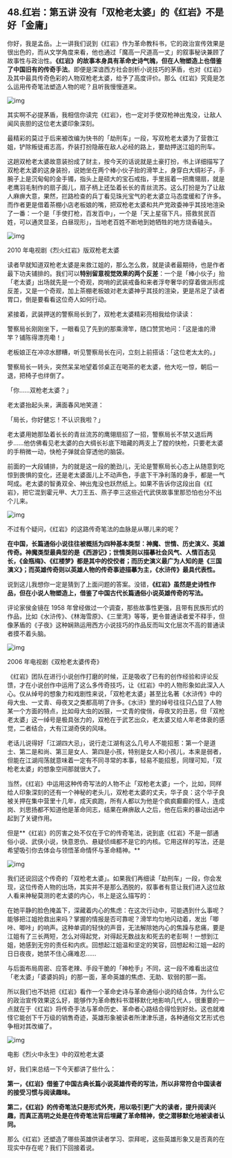 ## 48.红岩：第五讲 没有「双枪老太婆」的《红岩》不是好「金庸」

你好，我是孟岳。上一讲我们说到《红岩》作为革命教科书，它的政治宣传效果是很出色的，而从文学角度来看，他也通过「魔高一尺道高一丈」的叙事秘诀兼顾了故事性与政治性。**《红岩》的故事本身具有革命史诗气魄，但在人物塑造上也借鉴了中国旧有的传奇手法**。即便是深谙西方社会剖析小说技巧的茅盾，也对《红岩》及其中最具传奇色彩的人物双枪老太婆，给予了高度评价。那么《红岩》究竟是怎么运用传奇笔法塑造人物的呢？且听我慢慢道来。


  



![img](https://pic1.zhimg.com/v2-562a31ef2b03d8c91aedff8b888eadeb.webp)

  



其实啊不必提茅盾，我相信你读完《红岩》，也一定对手使双枪神出鬼没，让敌人闻风丧胆的这位老太婆印象深刻。


最精彩的莫过于后来被改编为快书的「劫刑车」一段，写双枪老太婆为了营救江姐，铲除叛徒甫志高，乔装打扮隐蔽在敌人必经的路上，要劫押送江姐的刑车。


这趟双枪老太婆故意装扮成了财主，按今天的话说就是土豪打扮，书上详细描写了双枪老太婆的这身装扮，说她坐在两个棒小伙子抬的滑竿上，身穿白大绸衫子，手腕子上是沉甸甸的金手镯，指头上是硕大的宝石戒指，手里摇着一把鹰翎扇，就是老鹰羽毛制作的扇子面儿，扇子柄上还坠着长长的青丝流苏。这么打扮是为了让敌人麻痹大意，果然，拦路检查的兵丁看见珠光宝气的老太婆立马态度缓和了许多。而作者更是借着茶棚小店老板娘的嘴，把双枪老太婆和共产党政委神乎其技地渲染了一番：一个是「手使打枪，百发百中」，一个是「天上星宿下凡，搭救贫民百姓，可以通灵显圣，白昼现形」，当地老百姓不断地到她牺牲的地方烧香磕头。


  



![img](https://pic3.zhimg.com/v2-85f4230d15e2689758b1042f4fdedfd7.webp)

  



2010 年电视剧《烈火红岩》版双枪老太婆


读者早就知道双枪老太婆是来救江姐的，那么怎么救，就是读者最期待，也是作者最下功夫铺排的。我们可以**特别留意视觉效果的两个反差**：一个是「棒小伙子」抬「老太婆」出场就先是一个奇观，岗哨的武装戒备和来者浮夸奢华的穿着做派形成反差，又是一个奇观，加上茶棚老板娘对老太婆神乎其技的渲染，更是吊足了读者胃口，倒是要看看这位奇人如何行动。


紧接着，武装押送的警察局长到了，双枪老太婆精彩亮相我给你读读：


警察局长刚刚坐下，一眼看见了先到的那乘滑竿，随口赞赏地问：「这是谁的滑竿？铺陈得漂亮嘞！」


老板娘正在冲凉水醪糟，听见警察局长在问，立刻上前搭话：「这位老太太的。」


警察局长一转头，突然呆呆地望着邻桌正在喝茶的老太婆，他大吃一惊，朝后一退，把椅子也绊倒了。


「你……双枪老太婆？」


老太婆抬起头来，满面春风地笑道：


「局长，你好健忘！不认识我啦？」


老太婆用她那坠着长长的青丝流苏的鹰翎扇招了一招，警察局长不禁又退后两步……他仿佛看见老太婆的白大绸长衫底下暗藏的两支上了膛的快枪，只要老太婆的手稍微一动，快枪子弹就会穿透他的脑袋。


前面的一大段铺排，为的就是这一段的脆劲儿，无论是警察局长心态上从随意到吃惊到畏惧的变化，还是老太婆面儿上不动声色，手底下干净利落的身手，都是一气呵成。老太婆的智勇双全、神出鬼没也跃然纸上。如果不告诉你这段出自《红岩》，把它混到霍元甲、大刀王五、燕子李三这些近代武侠故事里那恐怕也分不出个儿来。


  



![img](https://pic2.zhimg.com/v2-363f6e30ad246b4f702b79b3e0a26a2f.webp)

  



不过有个疑问，《红岩》的这路传奇笔法的血脉是从哪儿来的呢？


**在中国，长篇通俗小说往往被概括为四种基本类型：神魔、世情、历史演义、英雄传奇。神魔类型最典型的是《西游记》；世情类则以描摹社会风气、人情百态见长，《金瓶梅》、《红楼梦》都是其中的佼佼者；而历史演义最广为人知的是《三国演义》；而英雄传奇则以英雄人物的传奇事迹描摹为主，《水浒传》最具代表性。**


说到这儿我想你一定是猜到了上面问题的答案。没错，**《红岩》虽然是史诗性作品，但在小说人物塑造上，借鉴了中国古代长篇通俗小说英雄传奇的写法。**


评论家侯金镜在 1958 年曾经做过一个调查，那些故事性更强，且带有民族形式的作品，比如《水浒传》、《林海雪原》、《三里湾》等等，更令普通读者爱不释手，但像茅盾的《子夜》这种娴熟运用西方小说技巧的作品反而叫文化层次不高的普通读者摸不着头脑。


  



![img](https://pic1.zhimg.com/v2-cc2d53e035c6be924f947e07021bc4aa.webp)

  



2006 年电视剧《双枪老太婆传奇》


《红岩》团队在进行小说创作打磨的时候，正是吸收了已有的创作经验和评论反馈，才在小说创作中运用了这么多传奇技巧，让《红岩》中的人物形象如此深入人心。仅从绰号的想象力和戏剧性来说，「双枪老太婆」甚至比名著《水浒传》中的母大虫、一丈青、母夜叉之类都高明了许多。《水浒》里的绰号往往只凸显了人物某一个方面的特点，比如母大虫的凶狠，一丈青的俊俏，母夜叉的丑恶，但「双枪老太婆」这一绰号是极具张力的，双枪在于武艺出众，老太婆又给人年老体衰的感觉，二者结合，大有江湖奇侠的风味。


老话儿说得好「江湖四大忌」，说行走江湖有这么几号人不能招惹：第一个是道士、第二是和尚、第三是女人、第四是小孩，特别是女人和小孩儿，本来是弱者，但能在江湖闯荡就意味着一定有不同寻常的本事，轻易不能招惹，同理可知，「双枪老太婆」的想象空间那就很大了。


当然，《红岩》中运用这种传奇写法的人物不止「双枪老太婆」一个，比如，同样给人印象深刻的还有一个神秘的老头儿，双枪老太婆的丈夫，华子良：这个华子良被关押在集中营里十几年，成天疯跑，所有人都以为他是个疯疯癫癫的怪人，连成岗、刘思扬都不知道他是革命同志，结果在麻痹敌人之后，他在后来的暴动出逃中起到了关键作用。


但是**《红岩》的厉害之处不仅在于它的传奇笔法，说到底《红岩》不是一部通俗小说、武侠小说，快意恩仇、悬疑侦缉都不是它的内核。它用这样的写法，还是希望吸引你去体会与领悟革命情怀与革命精神。**


  



![img](https://pic4.zhimg.com/v2-b8888162b7d2a4af5859cf32eac4190e.webp)

  



我们还说回这个传奇的「双枪老太婆」。如果我们再细读「劫刑车」一段，你会发现，这位传奇人物的出场，其实并不是那么洒脱的，叙事者有意让我们进入这位敌人看来神秘莫测的老太婆的内心，书上是这么描写的：


在她平静的脸色掩盖下，深藏着内心的焦虑：在这次行动中，可能遇到什么事呢？能够把江姐抢救出来吗？掌握的情报是否可靠呢？滑竿均匀地闪动着，发出「唧咔、唧咔」的响声。这种单调的轻快的声音，无法解除她内心的焦躁与悲痛，要是江姐有了三长两短，怎么对得起党，对得起无数战友和死去的老彭啊！一想到江姐，她感到无穷的责任和内疚。回想起江姐温和坚定的笑容，回想起和江姐一起的日日夜夜，她禁不住心痛难忍……


与后面布局周密、应答老辣、手段干脆的「神枪手」不同，这一段不难看出这位「老太婆」「婆婆妈妈」的那一面，革命英雄的焦虑、无助、软弱的那一面。


所以我们也不妨把《红岩》看作一个革命史诗与革命通俗小说的结合体，为什么它的政治宣传效果这么好，能够作为革命教科书潜移默化地影响几代人，很重要的一点就在于《红岩》将传奇手法与革命历史、革命者心路结合得恰到好处。这也就难怪它能创下千万级的销售奇迹，英雄形象被读者所津津乐道，各种通俗文艺形式也争相对其改编了。


  



![img](https://pic4.zhimg.com/v2-569067ca85392fbb0893e75b55e6c574.webp)

  



电影《烈火中永生》中的双枪老太婆


好，我们来总结一下今天都讲了些什么：


**第一，《红岩》借鉴了中国古典长篇小说英雄传奇的写法，所以非常符合中国读者的接受习惯与阅读趣味。**


**第二，《红岩》的传奇笔法只是形式外壳，用以吸引更广大的读者，提升阅读兴趣，而真正高明之处是在传奇笔法背后埋藏了革命精神，使之潜移默化地被读者认同。**


那么《红岩》还塑造了哪些英雄供读者学习、崇拜呢，这些英雄形象又是否真的在现实中存在呢？我们下回接着说。

